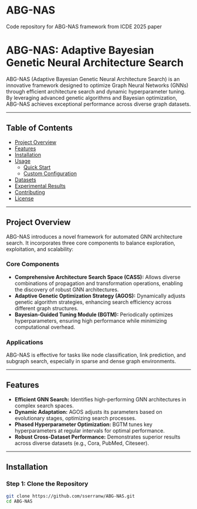 # ABG-NAS
Code repository for ABG-NAS framework from ICDE 2025 paper
# ABG-NAS: Adaptive Bayesian Genetic Neural Architecture Search

ABG-NAS (Adaptive Bayesian Genetic Neural Architecture Search) is an innovative framework designed to optimize Graph Neural Networks (GNNs) through efficient architecture search and dynamic hyperparameter tuning. By leveraging advanced genetic algorithms and Bayesian optimization, ABG-NAS achieves exceptional performance across diverse graph datasets.

---

## Table of Contents
- [Project Overview](#project-overview)
- [Features](#features)
- [Installation](#installation)
- [Usage](#usage)
  - [Quick Start](#quick-start)
  - [Custom Configuration](#custom-configuration)
- [Datasets](#datasets)
- [Experimental Results](#experimental-results)
- [Contributing](#contributing)
- [License](#license)

---

## Project Overview

ABG-NAS introduces a novel framework for automated GNN architecture search. It incorporates three core components to balance exploration, exploitation, and scalability:

### Core Components
- **Comprehensive Architecture Search Space (CASS):** Allows diverse combinations of propagation and transformation operations, enabling the discovery of robust GNN architectures.
- **Adaptive Genetic Optimization Strategy (AGOS):** Dynamically adjusts genetic algorithm strategies, enhancing search efficiency across different graph structures.
- **Bayesian-Guided Tuning Module (BGTM):** Periodically optimizes hyperparameters, ensuring high performance while minimizing computational overhead.

### Applications
ABG-NAS is effective for tasks like node classification, link prediction, and subgraph search, especially in sparse and dense graph environments.

---

## Features
- **Efficient GNN Search:** Identifies high-performing GNN architectures in complex search spaces.
- **Dynamic Adaptation:** AGOS adjusts its parameters based on evolutionary stages, optimizing search processes.
- **Phased Hyperparameter Optimization:** BGTM tunes key hyperparameters at regular intervals for optimal performance.
- **Robust Cross-Dataset Performance:** Demonstrates superior results across diverse datasets (e.g., Cora, PubMed, Citeseer).

---

## Installation

### Step 1: Clone the Repository
```bash
git clone https://github.com/sserranw/ABG-NAS.git
cd ABG-NAS

